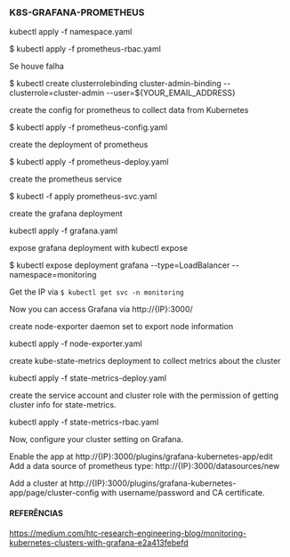 ### K8S-GRAFANA-PROMETHEUS

kubectl apply -f namespace.yaml

$ kubectl apply -f prometheus-rbac.yaml

Se houve falha

$ kubectl create clusterrolebinding cluster-admin-binding --clusterrole=cluster-admin --user=${YOUR_EMAIL_ADDRESS}

create the config for prometheus to collect data from Kubernetes


$ kubectl apply -f prometheus-config.yaml

create the deployment of prometheus

$ kubectl apply -f prometheus-deploy.yaml

create the prometheus service

$ kubectl -f apply prometheus-svc.yaml


create the grafana deployment

kubectl apply -f grafana.yaml


expose grafana deployment with kubectl expose

$ kubectl expose deployment grafana --type=LoadBalancer --namespace=monitoring

Get the IP via `$ kubectl get svc -n monitoring`

Now you can access Grafana via http://{IP}:3000/


create node-exporter daemon set to export node information

kubectl apply -f node-exporter.yaml


create kube-state-metrics deployment to collect metrics about the cluster

kubectl apply -f state-metrics-deploy.yaml


create the service account and cluster role with the permission of getting cluster info for state-metrics.

kubectl apply -f state-metrics-rbac.yaml


Now, configure your cluster setting on Grafana.

Enable the app at http://{IP}:3000/plugins/grafana-kubernetes-app/edit
Add a data source of prometheus type: http://{IP}:3000/datasources/new


Add a cluster at http://{IP}:3000/plugins/grafana-kubernetes-app/page/cluster-config with username/password and CA certificate.

#### REFERÊNCIAS

https://medium.com/htc-research-engineering-blog/monitoring-kubernetes-clusters-with-grafana-e2a413febefd